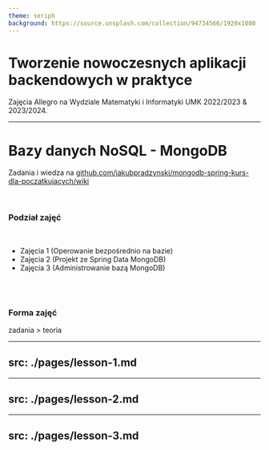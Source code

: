 ```yaml
---
theme: seriph
background: https://source.unsplash.com/collection/94734566/1920x1080
---
```


# Tworzenie nowoczesnych aplikacji backendowych w praktyce

Zajęcia Allegro na Wydziale Matematyki i Informatyki UMK 2022/2023 & 2023/2024.

---

# Bazy danych NoSQL - MongoDB

Zadania i wiedza
na [github.com/jakubpradzynski/mongodb-spring-kurs-dla-poczatkujacych/wiki](https://github.com/jakubpradzynski/mongodb-spring-kurs-dla-poczatkujacych/wiki)

<br>

### Podział zajęć

<br>

- <Link to="3">Zajęcia 1 (Operowanie bezpośrednio na bazie)</Link>
- <Link to="39">Zajęcia 2 (Projekt ze Spring Data MongoDB)</Link>
- <Link to="64">Zajęcia 3 (Administrowanie bazą MongoDB)</Link>

<br><br>

### Forma zajęć

zadania > teoria

---
src: ./pages/lesson-1.md
---

---
src: ./pages/lesson-2.md
---

---
src: ./pages/lesson-3.md
---